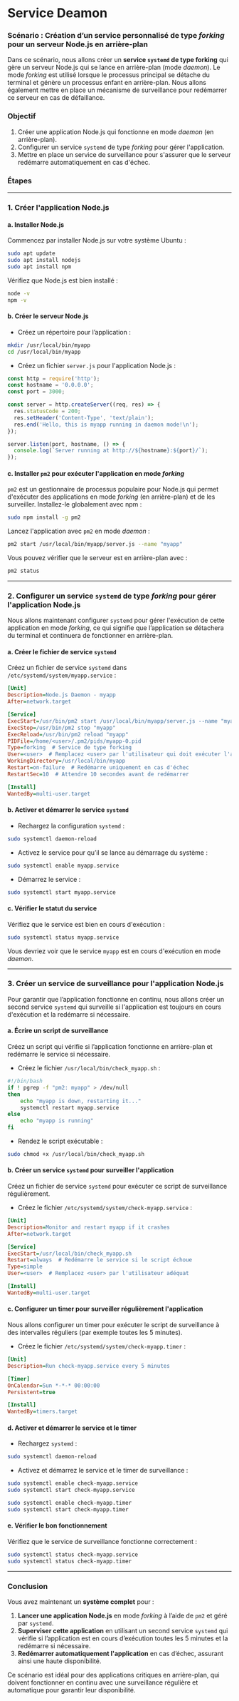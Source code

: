 # Service Deamon

### Scénario : Création d’un service personnalisé de type *forking* pour un serveur Node.js en arrière-plan

Dans ce scénario, nous allons créer un **service `systemd` de type forking** qui gère un serveur Node.js qui se lance en arrière-plan (mode *daemon*). Le mode *forking* est utilisé lorsque le processus principal se détache du terminal et génère un processus enfant en arrière-plan. Nous allons également mettre en place un mécanisme de surveillance pour redémarrer ce serveur en cas de défaillance.

### Objectif

1. Créer une application Node.js qui fonctionne en mode *daemon* (en arrière-plan).
2. Configurer un service `systemd` de type *forking* pour gérer l'application.
3. Mettre en place un service de surveillance pour s'assurer que le serveur redémarre automatiquement en cas d'échec.

### Étapes

---

### **1. Créer l'application Node.js**

#### a. **Installer Node.js**

Commencez par installer Node.js sur votre système Ubuntu :

```bash
sudo apt update
sudo apt install nodejs
sudo apt install npm
```

Vérifiez que Node.js est bien installé :

```bash
node -v
npm -v
```

#### b. **Créer le serveur Node.js**

- Créez un répertoire pour l’application :

```bash
mkdir /usr/local/bin/myapp
cd /usr/local/bin/myapp
```

- Créez un fichier `server.js` pour l'application Node.js :

```javascript
const http = require('http');
const hostname = '0.0.0.0';
const port = 3000;

const server = http.createServer((req, res) => {
  res.statusCode = 200;
  res.setHeader('Content-Type', 'text/plain');
  res.end('Hello, this is myapp running in daemon mode!\n');
});

server.listen(port, hostname, () => {
  console.log(`Server running at http://${hostname}:${port}/`);
});
```

#### c. **Installer `pm2` pour exécuter l'application en mode *forking***

`pm2` est un gestionnaire de processus populaire pour Node.js qui permet d'exécuter des applications en mode *forking* (en arrière-plan) et de les surveiller. Installez-le globalement avec npm :

```bash
sudo npm install -g pm2
```

Lancez l'application avec `pm2` en mode *daemon* :

```bash
pm2 start /usr/local/bin/myapp/server.js --name "myapp"
```

Vous pouvez vérifier que le serveur est en arrière-plan avec :

```bash
pm2 status
```

---

### **2. Configurer un service `systemd` de type *forking* pour gérer l'application Node.js**

Nous allons maintenant configurer `systemd` pour gérer l'exécution de cette application en mode *forking*, ce qui signifie que l’application se détachera du terminal et continuera de fonctionner en arrière-plan.

#### a. **Créer le fichier de service `systemd`**

Créez un fichier de service `systemd` dans `/etc/systemd/system/myapp.service` :

```ini
[Unit]
Description=Node.js Daemon - myapp
After=network.target

[Service]
ExecStart=/usr/bin/pm2 start /usr/local/bin/myapp/server.js --name "myapp" --no-daemon
ExecStop=/usr/bin/pm2 stop "myapp"
ExecReload=/usr/bin/pm2 reload "myapp"
PIDFile=/home/<user>/.pm2/pids/myapp-0.pid
Type=forking  # Service de type forking
User=<user>  # Remplacez <user> par l'utilisateur qui doit exécuter l'application
WorkingDirectory=/usr/local/bin/myapp
Restart=on-failure  # Redémarre uniquement en cas d'échec
RestartSec=10  # Attendre 10 secondes avant de redémarrer

[Install]
WantedBy=multi-user.target
```

#### b. **Activer et démarrer le service `systemd`**

- Rechargez la configuration `systemd` :

```bash
sudo systemctl daemon-reload
```

- Activez le service pour qu’il se lance au démarrage du système :

```bash
sudo systemctl enable myapp.service
```

- Démarrez le service :

```bash
sudo systemctl start myapp.service
```

#### c. **Vérifier le statut du service**

Vérifiez que le service est bien en cours d'exécution :

```bash
sudo systemctl status myapp.service
```

Vous devriez voir que le service `myapp` est en cours d'exécution en mode *daemon*.

---

### **3. Créer un service de surveillance pour l'application Node.js**

Pour garantir que l’application fonctionne en continu, nous allons créer un second service `systemd` qui surveille si l'application est toujours en cours d'exécution et la redémarre si nécessaire.

#### a. **Écrire un script de surveillance**

Créez un script qui vérifie si l’application fonctionne en arrière-plan et redémarre le service si nécessaire.

- Créez le fichier `/usr/local/bin/check_myapp.sh` :

```bash
#!/bin/bash
if ! pgrep -f "pm2: myapp" > /dev/null
then
    echo "myapp is down, restarting it..."
    systemctl restart myapp.service
else
    echo "myapp is running"
fi
```

- Rendez le script exécutable :

```bash
sudo chmod +x /usr/local/bin/check_myapp.sh
```

#### b. **Créer un service `systemd` pour surveiller l'application**

Créez un fichier de service `systemd` pour exécuter ce script de surveillance régulièrement.

- Créez le fichier `/etc/systemd/system/check-myapp.service` :

```ini
[Unit]
Description=Monitor and restart myapp if it crashes
After=network.target

[Service]
ExecStart=/usr/local/bin/check_myapp.sh
Restart=always  # Redémarre le service si le script échoue
Type=simple
User=<user>  # Remplacez <user> par l'utilisateur adéquat

[Install]
WantedBy=multi-user.target
```

#### c. **Configurer un timer pour surveiller régulièrement l'application**

Nous allons configurer un timer pour exécuter le script de surveillance à des intervalles réguliers (par exemple toutes les 5 minutes).

- Créez le fichier `/etc/systemd/system/check-myapp.timer` :

```ini
[Unit]
Description=Run check-myapp.service every 5 minutes

[Timer]
OnCalendar=Sun *-*-* 00:00:00
Persistent=true

[Install]
WantedBy=timers.target
```

#### d. **Activer et démarrer le service et le timer**

- Rechargez `systemd` :

```bash
sudo systemctl daemon-reload
```

- Activez et démarrez le service et le timer de surveillance :

```bash
sudo systemctl enable check-myapp.service
sudo systemctl start check-myapp.service

sudo systemctl enable check-myapp.timer
sudo systemctl start check-myapp.timer
```

#### e. **Vérifier le bon fonctionnement**

Vérifiez que le service de surveillance fonctionne correctement :

```bash
sudo systemctl status check-myapp.service
sudo systemctl status check-myapp.timer
```

---

### Conclusion

Vous avez maintenant un **système complet** pour :

1. **Lancer une application Node.js** en mode *forking* à l’aide de `pm2` et géré par `systemd`.
2. **Superviser cette application** en utilisant un second service `systemd` qui vérifie si l’application est en cours d’exécution toutes les 5 minutes et la redémarre si nécessaire.
3. **Redémarrer automatiquement l'application** en cas d’échec, assurant ainsi une haute disponibilité.

Ce scénario est idéal pour des applications critiques en arrière-plan, qui doivent fonctionner en continu avec une surveillance régulière et automatique pour garantir leur disponibilité.
